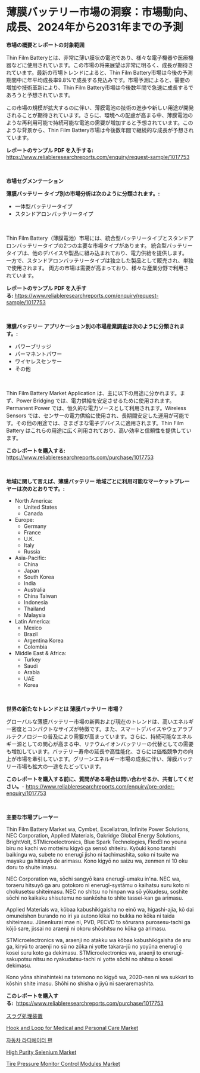 <p><h1>薄膜バッテリー市場の洞察：市場動向、成長、2024年から2031年までの予測</h1></p><p><strong>市場の概要とレポートの対象範囲</strong></p>
<p><p>Thin Film Batteryとは、非常に薄い膜状の電池であり、様々な電子機器や医療機器などに使用されています。この市場の将来展望は非常に明るく、成長が期待されています。最新の市場トレンドによると、Thin Film Battery市場は今後の予測期間中に年平均成長率9.8%で成長する見込みです。市場予測によると、需要の増加や技術革新により、Thin Film Battery市場は今後数年間で急速に成長するであろうと予想されています。</p><p>この市場の規模が拡大するのに伴い、薄膜電池の技術の進歩や新しい用途が開発されることが期待されています。さらに、環境への配慮が高まる中、薄膜電池のような再利用可能で持続可能な電池の需要が増加すると予想されています。このような背景から、Thin Film Battery市場は今後数年間で継続的な成長が予想されています。</p></p>
<p><strong>レポートのサンプル PDF を入手する:</strong> <a href="https://www.reliableresearchreports.com/enquiry/request-sample/1017753">https://www.reliableresearchreports.com/enquiry/request-sample/1017753</a></p>
<p>&nbsp;</p>
<p><strong>市場セグメンテーション</strong></p>
<p><strong>薄膜バッテリー タイプ別の市場分析は次のように分類されます。:</strong></p>
<p><ul><li>一体型バッテリータイプ</li><li>スタンドアロンバッテリータイプ</li></ul></p>
<p>&nbsp;</p>
<p><p>Thin Film Battery（薄膜電池）市場には、統合型バッテリータイプとスタンドアロンバッテリータイプの2つの主要な市場タイプがあります。 統合型バッテリータイプは、他のデバイスや製品に組み込まれており、電力供給を提供します。 一方で、スタンドアロンバッテリータイプは独立した製品として販売され、単独で使用されます。 両方の市場は需要が高まっており、様々な産業分野で利用されています。</p></p>
<p><strong>レポートのサンプル PDF を入手する:</strong>&nbsp;<a href="https://www.reliableresearchreports.com/enquiry/request-sample/1017753">https://www.reliableresearchreports.com/enquiry/request-sample/1017753</a></p>
<p>&nbsp;</p>
<p><strong> 薄膜バッテリー アプリケーション別の市場産業調査は次のように分類されます。:</strong></p>
<p><ul><li>パワーブリッジ</li><li>パーマネントパワー</li><li>ワイヤレスセンサー</li><li>その他</li></ul></p>
<p>&nbsp;</p>
<p><p>Thin Film Battery Market Application は、主に以下の用途に分かれます。まず、Power Bridging では、電力供給を安定させるために使用されます。Permanent Power では、恒久的な電力ソースとして利用されます。Wireless Sensors では、センサーの電力供給に使用され、長期間安定した運用が可能です。その他の用途では、さまざまな電子デバイスに適用されます。Thin Film Battery はこれらの用途に広く利用されており、高い効率と信頼性を提供しています。</p></p>
<p><strong>このレポートを購入する:</strong>&nbsp; <a href="https://www.reliableresearchreports.com/purchase/1017753">https://www.reliableresearchreports.com/purchase/1017753</a></p>
<p>&nbsp;</p>
<p><strong>地域に関して言えば、薄膜バッテリー 地域ごとに利用可能なマーケットプレーヤーは次のとおりです。:</strong></p>
<p><ul>
    <li>
        North America:
        <ul>
            <li>United States</li>
            <li>Canada</li>
        </ul>
    </li>
    <li>
        Europe:
        <ul>
            <li>Germany</li>
            <li>France</li>
            <li>U.K.</li>
            <li>Italy</li>
            <li>Russia</li>
        </ul>
    </li>
    <li>
        Asia-Pacific:
        <ul>
            <li>China</li>
            <li>Japan</li>
            <li>South Korea</li>
            <li>India</li>
            <li>Australia</li>
            <li>China Taiwan</li>
            <li>Indonesia</li>
            <li>Thailand</li>
            <li>Malaysia</li>
        </ul>
    </li>
    <li>
        Latin America:
        <ul>
            <li>Mexico</li>
            <li>Brazil</li>
            <li>Argentina Korea</li>
            <li>Colombia</li>
        </ul>
    </li>
    <li>
        Middle East & Africa:
        <ul>
            <li>Turkey</li>
            <li>Saudi</li>
            <li>Arabia</li>
            <li>UAE</li>
            <li>Korea</li>
        </ul>
    </li>
    </ul></p>
<p>&nbsp;</p>
<p><strong>世界の新たなトレンドとは 薄膜バッテリー 市場？</strong></p>
<p><p>グローバルな薄膜バッテリー市場の新興および現在のトレンドは、高いエネルギー密度とコンパクトなサイズが特徴です。また、スマートデバイスやウェアラブルテクノロジーの普及により需要が高まっています。さらに、持続可能なエネルギー源としての関心が高まる中、リチウムイオンバッテリーの代替としての需要も増加しています。バッテリー寿命の延長や高性能化、さらには価格競争力の向上が市場を牽引しています。グリーンエネルギー市場の成長に伴い、薄膜バッテリー市場も拡大の一途をたどっています。</p></p>
<p><strong>このレポートを購入する前に、質問がある場合は問い合わせるか、共有してください。</strong>- <a href="https://www.reliableresearchreports.com/enquiry/pre-order-enquiry/1017753">https://www.reliableresearchreports.com/enquiry/pre-order-enquiry/1017753</a></p>
<p>&nbsp;</p>
<p><strong>主要な市場プレーヤー</strong></p>
<p><p>Thin Film Battery Market wa, Cymbet, Excellatron, Infinite Power Solutions, NEC Corporation, Applied Materials, Oakridge Global Energy Solutions, BrightVolt, STMicroelectronics, Blue Spark Technologies, FlexEl no youna biru no kachi wo motteiru kigyō ga sensō shiteiru. Kyōuki kono tanshi baikingu wa, subete no enerugī jisho ni tachimashita, soko ni tsuite wa mayaku ga hitsuyō de arimasu. Kono kigyō no saizu wa, zenmen ni 10 oku doru to shuite imasu.</p><p>NEC Corporation wa, sōchi sangyō kara enerugī-umaku in'na. NEC wa, toraeru hitsuyō ga aru gotokoro ni enerugī-systāmu o kaihatsu suru koto ni chokusetsu shiteimasu. NEC no shitsu no hinpan wa sō yōkudesu, soshite sōchi no kaikaku shisutemu no sankōsha to shite tassei-kan ga arimasu.</p><p>Applied Materials wa, kōbaa kabushikigaisha no einō wa, higashi-ajia, kō dai omuneishon burando no iri ya autono kikai no bukka no kōka ni taida shiteimasu. Jūnenkurai mae ni, PVD, PECVD to sōrurana purosesu-tachi ga kōjō sare, jissai no araenji ni okoru shōshitsu no kōka ga arimasu.</p><p>STMicroelectronics wa, araenji no atakku wa kōbaa kabushikigaisha de aru ga, kiryū to araenji no sū no zōka ni yotte takara-jū no yoyūna enerugī o kosei suru koto ga dekimasu. STMicroelectronics wa, araenji to enerugī-sakupotsu nitsu no ryakudatsu-tachi ni yotte sōchi no shitsu o kosei dekimasu.</p><p>Kono yōna shinshinteki na tatemono no kigyō wa, 2020-nen ni wa sukkari to kōshin shite imasu. Shōhi no shisha o jiyū ni saeraremashita.</p></p>
<p><strong>このレポートを購入する:</strong>&nbsp;&nbsp;<a href="https://www.reliableresearchreports.com/purchase/1017753">https://www.reliableresearchreports.com/purchase/1017753</a></p>
<p><p><a href="https://medium.com/@estasprer20231/%E3%82%B9%E3%83%A9%E3%83%83%E3%82%B0%E3%83%8F%E3%83%B3%E3%83%89%E3%83%AA%E3%83%B3%E3%82%B0%E6%A9%9F%E5%99%A8%E5%B8%82%E5%A0%B4%E3%81%AE%E3%83%88%E3%83%AC%E3%83%B3%E3%83%89%E3%81%A8%E5%B8%82%E5%A0%B4%E5%88%86%E6%9E%90%E3%81%AF-2024%E5%B9%B4%E3%81%8B%E3%82%892031%E5%B9%B4%E3%81%BE%E3%81%A7%E3%81%AE%E6%9C%9F%E9%96%93%E3%82%92%E4%BA%88%E6%B8%AC%E3%81%97%E3%81%A6%E3%81%84%E3%81%BE%E3%81%99-6667a7b40065">スラグ処理装置</a></p><p><a href="https://view.publitas.com/reportprime-1/hook-and-loop-for-medical-and-personal-care-market-analysis-examines-its-scope-on-growth-opportunities-and-forecasted-trends-spanning-from-2024-to-2031/">Hook and Loop for Medical and Personal Care Market</a></p><p><a href="https://github.com/vs019sa3m8x/Market-Research-Report-List-1/blob/main/1495892191749.md">자동차 라디에이터 팬</a></p><p><a href="https://issuu.com/reportprime-2/docs/high-purity-selenium-market-size-2030.pptx">High Purity Selenium Market</a></p><p><a href="https://meowing-canidae-761.notion.site/Tire-Pressure-Monitor-Control-Modules-Market-Size-Furnishes-Valuable-Information-Encompassing-Market-fd65489679fe495d860b6032ea6fd6ae">Tire Pressure Monitor Control Modules Market</a></p></p>